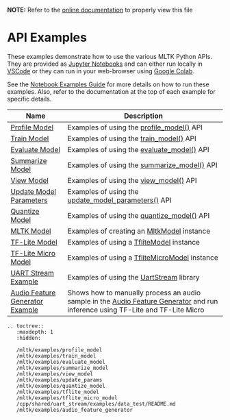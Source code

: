 __NOTE:__ Refer to the [online documentation](https://siliconlabs.github.io/mltk) to properly view this file
# API Examples

These examples demonstrate how to use the various MLTK Python APIs.
They are provided as [Jupyter Notebooks](https://jupyter.org) and  can either run
locally in [VSCode](https://code.visualstudio.com) or they can run in your web-browser using [Google Colab](https://colab.research.google.com/notebooks/welcome.ipynb).

See the [Notebook Examples Guide](./guides/notebook_examples_guide.md) for more details on how to run these examples.
Also, refer to the documentation at the top of each example for specific details.


| Name                                                                                            | Description                                                                                                                                       |
| ----------------------------------------------------------------------------------------------- | ------------------------------------------------------------------------------------------------------------------------------------------------- |
| [Profile Model](https://siliconlabs.github.io/mltk/mltk/examples/profile_model.html)            | Examples of using the [profile_model()](https://siliconlabs.github.io/mltk/docs/python_api/operations/profile.html) API                           |
| [Train Model](https://siliconlabs.github.io/mltk/mltk/examples/train_model.html)                | Examples of using the [train_model()](https://siliconlabs.github.io/mltk/docs/python_api/operations/train.html) API                               |
| [Evaluate Model](https://siliconlabs.github.io/mltk/mltk/examples/evaluate_model.html)          | Examples of using the [evaluate_model()](https://siliconlabs.github.io/mltk/docs/python_api/operations/evaluate.html) API                         |
| [Summarize Model](https://siliconlabs.github.io/mltk/mltk/examples/summarize_model.html)        | Examples of using the [summarize_model()](https://siliconlabs.github.io/mltk/docs/python_api/operations/summarize.html) API                       |
| [View Model](https://siliconlabs.github.io/mltk/mltk/examples/view_model.html)                  | Examples of using the [view_model()](https://siliconlabs.github.io/mltk/docs/python_api/operations/view.html) API                                 |
| [Update Model Parameters](https://siliconlabs.github.io/mltk/mltk/examples/update_params.html)  | Examples of using the [update_model_parameters()](https://siliconlabs.github.io/mltk/docs/python_api/operations/update_model_parameters.html) API |
| [Quantize Model](https://siliconlabs.github.io/mltk/mltk/examples/quantize_model.html)          | Examples of using the [quantize_model()](https://siliconlabs.github.io/mltk/docs/python_api/operations/quantize.html) API                         |
| [MLTK Model](https://siliconlabs.github.io/mltk/docs/python_api/models/index.html)              | Examples of creating an [MltkModel](https://siliconlabs.github.io/mltk/docs/python_api/mltk_model/index.html) instance                            |
| [TF-Lite Model](https://siliconlabs.github.io/mltk/mltk/examples/tflite_model.html)             | Examples of using a [TfliteModel](https://siliconlabs.github.io/mltk/docs/python_api/tflite_model/index.html) instance                            |
| [TF-Lite Micro Model](https://siliconlabs.github.io/mltk/mltk/examples/tflite_micro_model.html) | Examples of using a [TfliteMicroModel](https://siliconlabs.github.io/mltk/docs/python_api/tflite_micro_model/index.html) instance                 |
| [UART Stream Example](https://siliconlabs.github.io/mltk/cpp/shared/uart_stream/examples/data_test/README.html) | Examples of using the [UartStream](https://siliconlabs.github.io/mltk/docs/python_api/utils/uart_stream/index.html) library       |
| [Audio Feature Generator Example](https://siliconlabs.github.io/mltk/mltk/examples/audio_feature_generator.html) | Shows how to manually process an audio sample in the [Audio Feature Generator](https://siliconlabs.github.io/mltk/docs/python_api/data_preprocessing/audio_feature_generator.html) and run inference using TF-Lite and TF-Lite Micro       |


```{eval-rst}
.. toctree::
   :maxdepth: 1
   :hidden:

   /mltk/examples/profile_model
   /mltk/examples/train_model
   /mltk/examples/evaluate_model
   /mltk/examples/summarize_model
   /mltk/examples/view_model
   /mltk/examples/update_params
   /mltk/examples/quantize_model
   /mltk/examples/tflite_model
   /mltk/examples/tflite_micro_model
   /cpp/shared/uart_stream/examples/data_test/README.md
   /mltk/examples/audio_feature_generator
```

